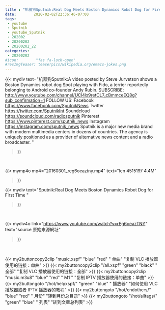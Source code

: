 ```yaml
---
title : "机器狗Sputnik:Real Dog Meets Boston Dynamics Robot Dog for First Time "
date:        2020-02-02T22:36:46-07:00
tags:
 - youtube
 - Sputnik
 - youtube_Sputnik
 - 202002
 - 20200202
 - 20200202_22
categories:
 - 20200202
#icon:        "fas fa-lock-open"
#resImgTeaser: teaserpics/wikipedia.org/emacs-jokes.png
---
```


{{< mydiv text="机器狗Sputnik:A video posted by Steve Jurvetson shows a Boston Dynamics robot dog Spot playing with Fido, a terrier reportedly belonging to Android co-founder Andy Rubin.  SUBSCRIBE: http://www.youtube.com/channel/UCI4lx9retCL7_cBmmceEQ8g?sub_confirmation=1  FOLLOW US: Facebook https://www.facebook.com/SputnikNews Twitter https://twitter.com/SputnikInt Soundcloud https://soundcloud.com/radiosputnik Pinterest https://www.pinterest.com/sputnik_news Instagram https://instagram.com/sputnik_news  Sputnik is a major new media brand with modern multimedia centers in dozens of countries. The agency is uniquely positioned as a provider of alternative news content and a radio broadcaster. "
>}}
<br>


{{< mymp4o mp4="20160301_reg6oeaztny.mp4"
text="len 4515197    4.4M"
>}}


{{< mydiv text="Sputnik:Real Dog Meets Boston Dynamics Robot Dog for First Time "
>}}
<br>

{{< mydiv4o link="https://www.youtube.com/watch?v=rEg6oeazTNY"
text="source 原始來源網址"
>}}


<br>



{{< my2buttoncopy2clip "music.xspf"        "blue"   "red"    " 单曲"  "复制 VLC 播放器使用的链接：单曲" >}} {{< my2buttoncopy2clip "/all.xspf"         "green"  "black"  " 全部"  "复制 VLC 播放器使用的链接：全部" >}} {{< my2buttoncopy2clip "music.m3u8"        "blue"   "red"    " M1 "    "复制 IPTV 播放器使用的链接：单曲" >}} {{< my2buttongoto      "/hot/helpxspf/"    "green"  "blue"   " 播放器" "如何使用 VLC 播放器或者 IPTV 播放器的教程" >}} {{< my2buttongoto      "/hot/endothers/"   "blue"   "red"    " 月份"   "转到月份总目录" >}} {{< my2buttongoto      "/hot/alltags/"     "green"  "blue"   " 列表"   "转到文章总列表" >}} 
